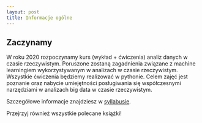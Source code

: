 ```yaml
---
layout: post
title: Informacje ogólne
---
```


## Zaczynamy

W roku 2020 rozpoczynamy kurs (wykład + ćwiczenia) analiz danych w czasie rzeczywistym. 
Poruszone zostaną zagadnienia związane z machine learningiem wykorzystywanym w analizach w czasie rzeczywistym.
Wszystkie ćwiczenia będziemy realizować w pythonie.
Celem zajęć jest poznanie oraz nabycie umiejętności posługiwania się współczesnymi narzędziami w analizach big data w czasie rzeczywistym. 

Szczegółowe informacje znajdziesz w [syllabusie](/RealTime/syllabus).

Przejrzyj również wszystkie polecane książki! 